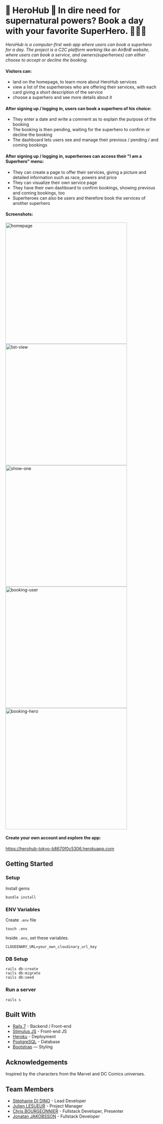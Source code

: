 # ‖ HeroHub ‖ In dire need for supernatural powers? Book a day with your favorite SuperHero. 🦸🏻‍♂️ 

_HeroHub is a computer-first web app where users can book a superhero for a day. The project is a C2C platform working like an AirBnB website, where users can book a service, and owners(superheroes) can either choose to accept or decline the booking._

#### Visitors can:
- land on the homepage, to learn more about HeroHub services
- view a list of the superheroes who are offering their services, with each card giving a short description of the service
- choose a superhero and see more details about it

#### After signing up / logging in, users can book a superhero of his choice:
- They enter a date and write a comment as to explain the purpose of the booking
- The booking is then pending, waiting for the superhero to confirm or decline the booking
- The dashboard lets users see and manage their previous / pending / and coming bookings

#### After signing up / logging in, superheroes can access their "I am a Superhero" menu:
- They can create a page to offer their services, giving a picture and detailed information such as race, powers and price
- They can visualize their own service page
- They have their own dashboard to confirm bookings, showing previous and coming bookings, too
- Superheroes can also be users and therefore book the services of another superhero 

#### Screenshots:
<img width="400" alt="homepage" src="https://github.com/missdaji/herohub/blob/master/app/assets/images/homepage.jpg"> <img width="400" alt="list-view" src="https://github.com/missdaji/herohub/blob/master/app/assets/images/list.jpg"> <img width="400" alt="show-one" src="https://github.com/missdaji/herohub/blob/master/app/assets/images/hero-page.jpg"> <img width="400" alt="booking-user" src="https://github.com/missdaji/herohub/blob/master/app/assets/images/booking-user.jpg"><img width="400" alt="booking-hero" src="https://github.com/missdaji/herohub/blob/master/app/assets/images/booking-hero.jpg">

#### Create your own account and explore the app: 
https://herohub-tokyo-b8670f0c5306.herokuapp.com
   
## Getting Started
### Setup

Install gems
```
bundle install
```

### ENV Variables
Create `.env` file
```
touch .env
```
Inside `.env`, set these variables.
```
CLOUDINARY_URL=your_own_cloudinary_url_key
```

### DB Setup
```
rails db:create
rails db:migrate
rails db:seed
```

### Run a server
```
rails s
```

## Built With
- [Rails 7](https://guides.rubyonrails.org/) - Backend / Front-end
- [Stimulus JS](https://stimulus.hotwired.dev/) - Front-end JS
- [Heroku](https://heroku.com/) - Deployment
- [PostgreSQL](https://www.postgresql.org/) - Database
- [Bootstrap](https://getbootstrap.com/) — Styling

## Acknowledgements
Inspired by the characters from the Marvel and DC Comics universes.

## Team Members
- [Stéphanie DI DINO](https://www.linkedin.com/in/ssdidino/) - Lead Developer
- [Julien LESUEUR](https://www.linkedin.com/in/julien-lesueur/) - Project Manager
- [Chris BOURGEONNIER](https://www.linkedin.com/in/chrisbourgeonnier/) - Fullstack Developer, Presenter
- [Jonatan JAKOBSSON](https://www.linkedin.com/in/jonatan--jakobsson/) - Fullstack Developer

